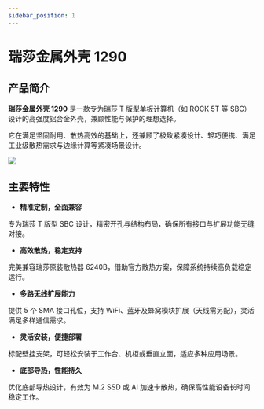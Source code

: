 ```yaml
---
sidebar_position: 1
---
```


# 瑞莎金属外壳 1290

## 产品简介

**瑞莎金属外壳 1290** 是一款专为瑞莎 T 版型单板计算机（如 ROCK 5T 等 SBC）设计的高强度铝合金外壳，兼顾性能与保护的理想选择。

它在满足坚固耐用、散热高效的基础上，还兼顾了极致紧凑设计、轻巧便携、满足工业级散热需求与边缘计算等紧凑场景设计。

<div style={{textAlign: 'center'}}>
    <img src="/img/accessories/metal-case-1290/metal-case-1290.webp" style={{width: '60%', maxWidth: '1200px'}} />
</div>

## 主要特性

- **精准定制，全面兼容**

专为瑞莎 T 版型 SBC 设计，精密开孔与结构布局，确保所有接口与扩展功能无缝对接。

- **高效散热，稳定支持**

完美兼容瑞莎原装散热器 6240B，借助官方散热方案，保障系统持续高负载稳定运行。

- **多路无线扩展能力**

提供 5 个 SMA 接口孔位，支持 WiFi、蓝牙及蜂窝模块扩展（天线需另配），灵活满足多样通信需求。

- **灵活安装，便捷部署**

标配壁挂支架，可轻松安装于工作台、机柜或垂直立面，适应多种应用场景。

- **底部导热，性能持久**

优化底部导热设计，有效为 M.2 SSD 或 AI 加速卡散热，确保高性能设备长时间稳定工作。
